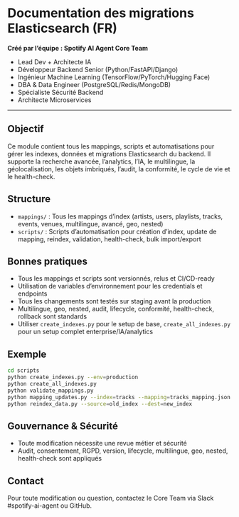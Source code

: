 # Documentation des migrations Elasticsearch (FR)

**Créé par l’équipe : Spotify AI Agent Core Team**
- Lead Dev + Architecte IA
- Développeur Backend Senior (Python/FastAPI/Django)
- Ingénieur Machine Learning (TensorFlow/PyTorch/Hugging Face)
- DBA & Data Engineer (PostgreSQL/Redis/MongoDB)
- Spécialiste Sécurité Backend
- Architecte Microservices

---

## Objectif
Ce module contient tous les mappings, scripts et automatisations pour gérer les indexes, données et migrations Elasticsearch du backend. Il supporte la recherche avancée, l’analytics, l’IA, le multilingue, la géolocalisation, les objets imbriqués, l’audit, la conformité, le cycle de vie et le health-check.

## Structure
- `mappings/` : Tous les mappings d’index (artists, users, playlists, tracks, events, venues, multilingue, avancé, geo, nested)
- `scripts/` : Scripts d’automatisation pour création d’index, update de mapping, reindex, validation, health-check, bulk import/export

## Bonnes pratiques
- Tous les mappings et scripts sont versionnés, relus et CI/CD-ready
- Utilisation de variables d’environnement pour les credentials et endpoints
- Tous les changements sont testés sur staging avant la production
- Multilingue, geo, nested, audit, lifecycle, conformité, health-check, rollback sont standards
- Utiliser `create_indexes.py` pour le setup de base, `create_all_indexes.py` pour un setup complet enterprise/IA/analytics

## Exemple
```bash
cd scripts
python create_indexes.py --env=production
python create_all_indexes.py
python validate_mappings.py
python mapping_updates.py --index=tracks --mapping=tracks_mapping.json
python reindex_data.py --source=old_index --dest=new_index
```

## Gouvernance & Sécurité
- Toute modification nécessite une revue métier et sécurité
- Audit, consentement, RGPD, version, lifecycle, multilingue, geo, nested, health-check sont appliqués

## Contact
Pour toute modification ou question, contactez le Core Team via Slack #spotify-ai-agent ou GitHub.

